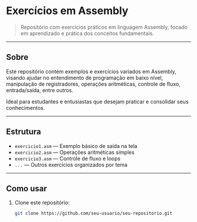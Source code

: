 # Exercícios em Assembly

> Repositório com exercícios práticos em linguagem Assembly, focado em aprendizado e prática dos conceitos fundamentais.

---

## Sobre

Este repositório contém exemplos e exercícios variados em Assembly, visando ajudar no entendimento de programação em baixo nível, manipulação de registradores, operações aritméticas, controle de fluxo, entrada/saída, entre outros.

Ideal para estudantes e entusiastas que desejam praticar e consolidar seus conhecimentos.

---

## Estrutura

- `exercicio1.asm` — Exemplo básico de saída na tela
- `exercicio2.asm` — Operações aritméticas simples
- `exercicio3.asm` — Controle de fluxo e loops
- `...` — Outros exercícios organizados por tema

---

## Como usar

1. Clone este repositório:
   ```bash
   git clone https://github.com/seu-usuario/seu-repositorio.git
